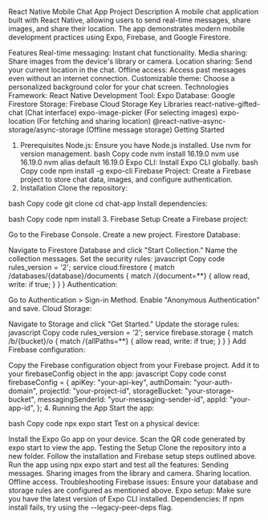 
React Native Mobile Chat App
Project Description
A mobile chat application built with React Native, allowing users to send real-time messages, share images, and share their location. The app demonstrates modern mobile development practices using Expo, Firebase, and Google Firestore.

Features
Real-time messaging: Instant chat functionality.
Media sharing: Share images from the device's library or camera.
Location sharing: Send your current location in the chat.
Offline access: Access past messages even without an internet connection.
Customizable theme: Choose a personalized background color for your chat screen.
Technologies
Framework: React Native
Development Tool: Expo
Database: Google Firestore
Storage: Firebase Cloud Storage
Key Libraries
react-native-gifted-chat (Chat interface)
expo-image-picker (For selecting images)
expo-location (For fetching and sharing location)
@react-native-async-storage/async-storage (Offline message storage)
Getting Started
1. Prerequisites
Node.js: Ensure you have Node.js installed. Use nvm for version management.
bash
Copy code
nvm install 16.19.0
nvm use 16.19.0
nvm alias default 16.19.0
Expo CLI: Install Expo CLI globally.
bash
Copy code
npm install -g expo-cli
Firebase Project: Create a Firebase project to store chat data, images, and configure authentication.
2. Installation
Clone the repository:

bash
Copy code
git clone <repository-url>
cd chat-app
Install dependencies:

bash
Copy code
npm install
3. Firebase Setup
Create a Firebase project:

Go to the Firebase Console.
Create a new project.
Firestore Database:

Navigate to Firestore Database and click "Start Collection."
Name the collection messages.
Set the security rules:
javascript
Copy code
rules_version = '2';
service cloud.firestore {
  match /databases/{database}/documents {
    match /{document=**} {
      allow read, write: if true;
    }
  }
}
Authentication:

Go to Authentication > Sign-in Method.
Enable "Anonymous Authentication" and save.
Cloud Storage:

Navigate to Storage and click "Get Started."
Update the storage rules:
javascript
Copy code
rules_version = '2';
service firebase.storage {
  match /b/{bucket}/o {
    match /{allPaths=**} {
      allow read, write: if true;
    }
  }
}
Add Firebase configuration:

Copy the Firebase configuration object from your Firebase project.
Add it to your firebaseConfig object in the app:
javascript
Copy code
const firebaseConfig = {
  apiKey: "your-api-key",
  authDomain: "your-auth-domain",
  projectId: "your-project-id",
  storageBucket: "your-storage-bucket",
  messagingSenderId: "your-messaging-sender-id",
  appId: "your-app-id",
};
4. Running the App
Start the app:

bash
Copy code
npx expo start
Test on a physical device:

Install the Expo Go app on your device.
Scan the QR code generated by expo start to view the app.
Testing the Setup
Clone the repository into a new folder.
Follow the installation and Firebase setup steps outlined above.
Run the app using npx expo start and test all the features:
Sending messages.
Sharing images from the library and camera.
Sharing location.
Offline access.
Troubleshooting
Firebase issues: Ensure your database and storage rules are configured as mentioned above.
Expo setup: Make sure you have the latest version of Expo CLI installed.
Dependencies: If npm install fails, try using the --legacy-peer-deps flag.
